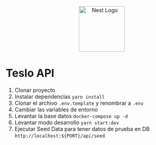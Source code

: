 <p align="center">
  <a href="http://nestjs.com/" target="blank"><img src="https://nestjs.com/img/logo-small.svg" width="120" alt="Nest Logo" /></a>
</p>

# Teslo API

1. Clonar proyecto
2. Instalar dependencias
   `yarn install`
3. Clonar el archivo `.env.template` y renombrar a `.env`
4. Cambiar las variables de entorno
5. Levantar la base datos
   `docker-compose up -d`
6. Levantar modo desarrollo
   `yarn start:dev`
7. Ejecutar Seed Data para tener datos de prueba en DB
   `http://localhost:${PORT}/api/seed`
